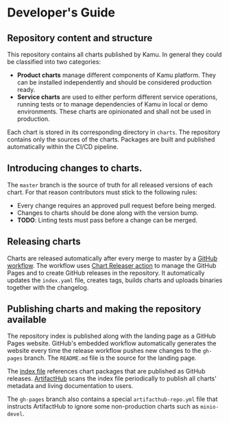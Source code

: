 # Developer's Guide


## Repository content and structure

This repository contains all charts published by Kamu. In general
they could be classified into two categories:

* **Product charts** manage different components of Kamu platform. They
  can be installed independently and should be considered production ready.
* **Service charts** are used to either perform different service operations,
  running tests or to manage dependencies of Kamu in local or demo environments.
  These charts are opinionated and shall not be used in production.

Each chart is stored in its corresponding directory in `charts`. The repository
contains only the sources of the charts. Packages are built and published
automatically within the CI/CD pipeline.


## Introducing changes to charts.

The `master` branch is the source of truth for all released versions of each chart.
For that reason contributors must stick to the following rules:

* Every change requires an approved pull request before being merged.
* Changes to charts should be done along with the version bump.
* **TODO**: Linting tests must pass before a change can be merged.


## Releasing charts

Charts are released automatically after every merge to master by a
[GitHub workflow][1]. The workflow uses [Chart Releaser action][2] to manage
the GitHub Pages and to create GitHub releases in the repository. It
automatically updates the `index.yaml` file, creates tags, builds charts
and uploads binaries together with the changelog.


## Publishing charts and making the repository available

The repository index is published along with the landing page as a GitHub
Pages website. GitHub's embedded workflow automatically generates the website
every time the release workflow pushes new changes to the `gh-pages` branch.
The `README.md` file is the source for the landing page.

The [index file][4] references chart packages that are published as GitHub releases.
[ArtifactHub][3] scans the index file periodically to publish all charts'
metadata and living documentation to users.

The `gh-pages` branch also contains a special `artifacthub-repo.yml` file that
instructs ArtifactHub to ignore some non-production charts such as `minio-devel`.


[1]: https://github.com/kamu-data/helm-charts/blob/master/.github/workflows/release.yml
[2]: https://helm.sh/docs/howto/chart_releaser_action/
[3]: https://artifacthub.io/packages/search?repo=kamu&sort=relevance&page=1
[4]: https://kamu-data.github.io/helm-charts/index.yaml